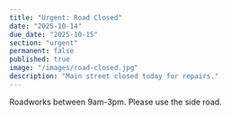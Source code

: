 ```yaml
---
title: "Urgent: Road Closed"
date: "2025-10-14"
due_date: "2025-10-15"
section: "urgent"
permanent: false
published: true
image: "/images/road-closed.jpg"
description: "Main street closed today for repairs."
---
```


Roadworks between 9am-3pm. Please use the side road.
